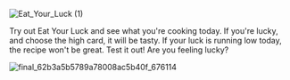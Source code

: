 ![Eat_Your_Luck (1)](https://user-images.githubusercontent.com/104476257/175168592-f63a203f-470b-4620-8697-83bcb16caaa1.png)

Try out Eat Your Luck and see what you're cooking today. If you're lucky, and choose the high card, it will be tasty. If your luck is running low today, the recipe won't be great. Test it out! Are you feeling lucky? 

![final_62b3a5b5789a78008ac5b40f_676114](https://user-images.githubusercontent.com/104476257/175179042-24c7e7e4-44b2-41d1-bb63-b62806220534.gif)

